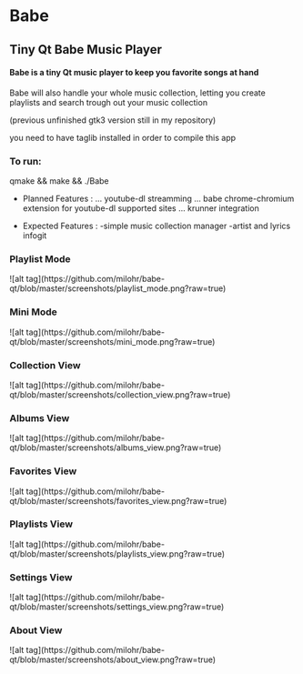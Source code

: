 # Babe
## Tiny Qt Babe Music Player

#### Babe is a tiny Qt music player to keep you favorite songs at hand

Babe will also handle your whole music collection, letting you create playlists and search trough out your music collection

(previous unfinished gtk3 version still in my repository) 

you need to have taglib installed in order to compile this app

<h3> To run: </h3>
qmake && make && ./Babe


* Planned Features :
  ... youtube-dl streamming 
  ... babe chrome-chromium extension for youtube-dl supported sites
  ... krunner integration

* Expected Features :
  -simple music collection manager
  -artist and lyrics infogit 

<h3> Playlist Mode </h3>
![alt tag](https://github.com/milohr/babe-qt/blob/master/screenshots/playlist_mode.png?raw=true) 

<h3> Mini Mode </h3>
![alt tag](https://github.com/milohr/babe-qt/blob/master/screenshots/mini_mode.png?raw=true)

<h3> Collection View </h3>
![alt tag](https://github.com/milohr/babe-qt/blob/master/screenshots/collection_view.png?raw=true)

<h3> Albums View </h3>
![alt tag](https://github.com/milohr/babe-qt/blob/master/screenshots/albums_view.png?raw=true) 

<h3> Favorites View </h3>
![alt tag](https://github.com/milohr/babe-qt/blob/master/screenshots/favorites_view.png?raw=true) 

<h3> Playlists View </h3>
![alt tag](https://github.com/milohr/babe-qt/blob/master/screenshots/playlists_view.png?raw=true) 

<h3> Settings View </h3>
![alt tag](https://github.com/milohr/babe-qt/blob/master/screenshots/settings_view.png?raw=true) 

<h3> About View </h3>
![alt tag](https://github.com/milohr/babe-qt/blob/master/screenshots/about_view.png?raw=true) 

